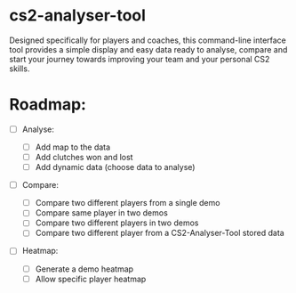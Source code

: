 # cs2-analyser-tool
Designed specifically for players and coaches, this command-line interface tool provides a simple display and easy data ready to analyse, compare and start your journey towards improving your team and your personal CS2 skills.

# Roadmap:

- [ ] Analyse:

    - [ ] Add map to the data
    - [ ] Add clutches won and lost
    - [ ] Add dynamic data (choose data to analyse)

- [ ] Compare:

    - [ ] Compare two different players from a single demo
    - [ ] Compare same player in two demos
    - [ ] Compare two different players in two demos
    - [ ] Compare two different player from a CS2-Analyser-Tool stored data

- [ ] Heatmap:
    - [ ] Generate a demo heatmap
    - [ ] Allow specific player heatmap